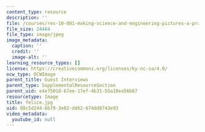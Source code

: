 ```yaml
---
content_type: resource
description: ''
file: /courses/res-10-001-making-science-and-engineering-pictures-a-practical-guide-to-presenting-your-work-spring-2016/08c5d2446b793e02dd62674dd8743e93_felice.jpg
file_size: 24464
file_type: image/jpeg
image_metadata:
  caption: ''
  credit: ''
  image-alt: ''
learning_resource_types: []
license: https://creativecommons.org/licenses/by-nc-sa/4.0/
ocw_type: OCWImage
parent_title: Guest Interviews
parent_type: SupplementalResourceSection
parent_uid: e4e75018-67ee-17ef-4b31-55a10ea56b67
resourcetype: Image
title: felice.jpg
uid: 08c5d244-6b79-3e02-dd62-674dd8743e93
video_metadata:
  youtube_id: null
---
```

